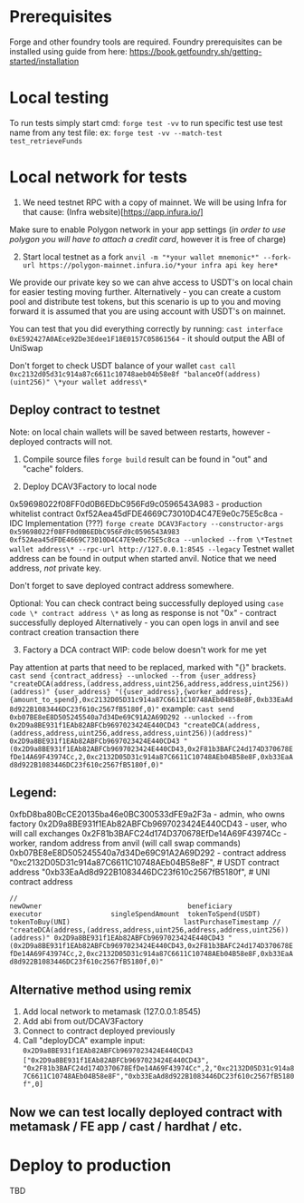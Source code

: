 # Prerequisites

Forge and other foundry tools are required.
Foundry prerequisites can be installed using guide from here: https://book.getfoundry.sh/getting-started/installation

# Local testing

To run tests simply start
cmd: `forge test -vv`
to run specific test use test name from any test file:
ex: `forge test -vv --match-test test_retrieveFunds`

# Local network for tests

1. We need testnet RPC with a copy of mainnet.
   We will be using Infra for that cause: (Infra website)[https://app.infura.io/]

Make sure to enable Polygon network in your app settings (_in order to use polygon you will have to attach a credit card_, however it is free of charge)

2. Start local testnet as a fork
   `anvil -m "*your wallet mnemonic*" --fork-url https://polygon-mainnet.infura.io/*your infra api key here*`

We provide our private key so we can ahve access to USDT's on local chain for easier testing moving further. Alternatively - you can create a custom pool and distribute test tokens, but this scenario is up to you and moving forward it is assumed that you are using account with USDT's on mainnet.

You can test that you did everything correctly by running:
`cast interface 0xE592427A0AEce92De3Edee1F18E0157C05861564` - it should output the ABI of UniSwap

Don't forget to check USDT balance of your wallet
`cast call 0xc2132d05d31c914a87c6611c10748aeb04b58e8f "balanceOf(address)(uint256)" \*your wallet address\*`

## Deploy contract to testnet

Note: on local chain wallets will be saved between restarts, however - deployed contracts will not.

1. Compile source files
   `forge build`
   result can be found in "out" and "cache" folders.

2. Deploy DCAV3Factory to local node

0x59698022f08FF0d0B6EDbC956Fd9c0596543A983 - production whitelist contract
0xf52Aea45dFDE4669C73010D4C47E9e0c75E5c8ca - IDC Implementation (???)
`forge create DCAV3Factory --constructor-args 0x59698022f08FF0d0B6EDbC956Fd9c0596543A983 0xf52Aea45dFDE4669C73010D4C47E9e0c75E5c8ca --unlocked --from \*Testnet wallet address\* --rpc-url http://127.0.0.1:8545 --legacy`
Testnet wallet address can be found in output when started anvil. Notice that we need address, _not_ private key.

Don't forget to save deployed contract address somewhere.

Optional:
You can check contract being successfully deployed using
`case code \* contract address \*`
as long as response is not "0x" - contract successfully deployed
Alternatively - you can open logs in anvil and see contract creation transaction there

3. Factory a DCA contract
   WIP: code below doesn't work for me yet

Pay attention at parts that need to be replaced, marked with "{}" brackets.
`cast send {contract_address} --unlocked --from {user_address} "createDCA(address,(address,address,uint256,address,address,uint256))(address)" {user_address} "({user_address},{worker_address},{amount_to_spend},0xc2132D05D31c914a87C6611C10748AEb04B58e8F,0xb33EaAd8d922B1083446DC23f610c2567fB5180f,0)"`
example:
`cast send 0xb07BE8eE8D505245540a7d34De69C91A2A69D292 --unlocked --from 0x2D9a8BE931f1EAb82ABFCb9697023424E440CD43 "createDCA(address,(address,address,uint256,address,address,uint256))(address)" 0x2D9a8BE931f1EAb82ABFCb9697023424E440CD43 "(0x2D9a8BE931f1EAb82ABFCb9697023424E440CD43,0x2F81b3BAFC24d174D370678EfDe14A69F43974Cc,2,0xc2132D05D31c914a87C6611C10748AEb04B58e8F,0xb33EaAd8d922B1083446DC23f610c2567fB5180f,0)"`

## Legend:

0xfbD8ba80BcCE20135ba46e0BC300533dFE9a2F3a - admin, who owns factory
0x2D9a8BE931f1EAb82ABFCb9697023424E440CD43 - user, who will call exchanges
0x2F81b3BAFC24d174D370678EfDe14A69F43974Cc - worker, random address from anvil (will call swap commands)
0xb07BE8eE8D505245540a7d34De69C91A2A69D292 - contract address
"0xc2132D05D31c914a87C6611C10748AEb04B58e8F", # USDT contract address
"0xb33EaAd8d922B1083446DC23f610c2567fB5180f", # UNI contract address

`//                                                                                  newOwner                                    beneficiary                                executor                 singleSpendAmount  tokenToSpend(USDT)                          tokenToBuy(UNI)                            lastPurchaseTimestamp
// "createDCA(address,(address,address,uint256,address,address,uint256))(address)" 0x2D9a8BE931f1EAb82ABFCb9697023424E440CD43 "(0x2D9a8BE931f1EAb82ABFCb9697023424E440CD43,0x2F81b3BAFC24d174D370678EfDe14A69F43974Cc,2,0xc2132D05D31c914a87C6611C10748AEb04B58e8F,0xb33EaAd8d922B1083446DC23f610c2567fB5180f,0)"`

## Alternative method using remix

1. Add local network to metamask (127.0.0.1:8545)
2. Add abi from out/DCAV3Factory
3. Connect to contract deployed previously
4. Call "deployDCA"
   example input:
   `0x2D9a8BE931f1EAb82ABFCb9697023424E440CD43`
   `["0x2D9a8BE931f1EAb82ABFCb9697023424E440CD43", "0x2F81b3BAFC24d174D370678EfDe14A69F43974Cc",2,"0xc2132D05D31c914a87C6611C10748AEb04B58e8F","0xb33EaAd8d922B1083446DC23f610c2567fB5180f",0]`

## Now we can test locally deployed contract with metamask / FE app / cast / hardhat / etc.

# Deploy to production

TBD
